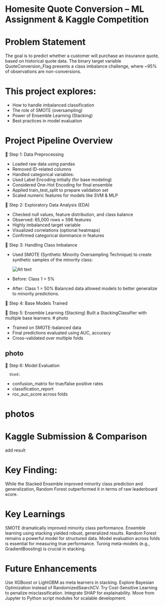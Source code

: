 # Homesite Quote Conversion – ML Assignment & Kaggle Competition

# Problem Statement
The goal is to predict whether a customer will purchase an insurance quote, based on historical quote data. The binary target variable QuoteConversion_Flag presents a class imbalance challenge, where ~95% of observations are non-conversions.

# This project explores:
- How to handle imbalanced classification
- The role of SMOTE (oversampling)
- Power of Ensemble Learning (Stacking)
- Best practices in model evaluation


# Project Pipeline Overview
🔹 Step 1: Data Preprocessing
  -  Loaded raw data using pandas
  -  Removed ID-related columns
  -  Handled categorical variables:
  -  Used Label Encoding initially (for base modeling)
  -  Considered One-Hot Encoding for final ensemble
  -  Applied train_test_split to prepare validation set
  -  Scaled numeric features for models like SVM & MLP

🔹 Step 2: Exploratory Data Analysis (EDA)
  -  Checked null values, feature distribution, and class balance
  -  Observed: 65,000 rows × 596 features
  -  Highly imbalanced target variable
  -  Visualized correlations (optional heatmaps)
  -  Confirmed categorical dominance in features

🔹 Step 3: Handling Class Imbalance
  -  Used SMOTE (Synthetic Minority Oversampling Technique) to create synthetic samples of the minority class:
    
      ![Alt text](images)

  -  Before: Class 1 = 5%
  -  After: Class 1 = 50%
Balanced data allowed models to better generalize to minority predictions.

🔹 Step 4: Base Models Trained
   


🔹 Step 5: Ensemble Learning (Stacking)
   Built a StackingClassifier with multiple base learners:
      # photo 
   -  Trained on SMOTE-balanced data
   -  Final predictions evaluated using AUC, accuracy
   -  Cross-validated over multiple folds


## photo
🔹 Step 6: Model Evaluation

      Used:
   -  confusion_matrix for true/false positive rates
   -  classification_report
   -  roc_auc_score across folds
# photos 
# Kaggle Submission & Comparison
add result

# Key Finding:
While the Stacked Ensemble improved minority class prediction and generalization, Random Forest outperformed it in terms of raw leaderboard score.

# Key Learnings
SMOTE dramatically improved minority class performance.
Ensemble learning using stacking yielded robust, generalized results.
Random Forest remains a powerful model for structured data.
Model evaluation across folds is essential for measuring true performance.
Tuning meta-models (e.g., GradientBoosting) is crucial in stacking.

# Future Enhancements
Use XGBoost or LightGBM as meta learners in stacking.
Explore Bayesian Optimization instead of RandomizedSearchCV.
Try Cost-Sensitive Learning to penalize misclassification.
Integrate SHAP for explainability.
Move from Jupyter to Python script modules for scalable development.








